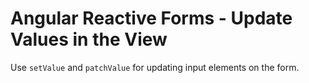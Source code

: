 # Angular Reactive Forms - Update Values in the View

Use `setValue` and `patchValue` for updating input elements on the form.



